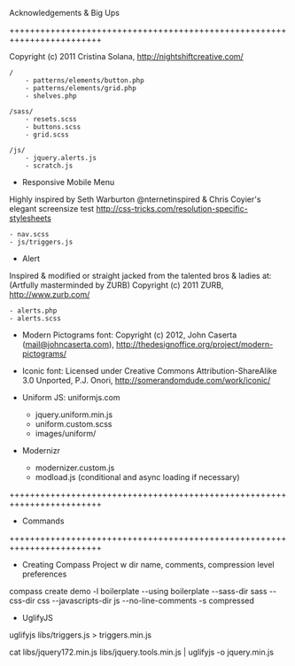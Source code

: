 Acknowledgements & Big Ups

++++++++++++++++++++++++++++++++++++++++++++++++++++++++++++++++++++++++

Copyright (c) 2011 Cristina Solana, http://nightshiftcreative.com/

	/
		- patterns/elements/button.php
		- patterns/elements/grid.php
		- shelves.php

	/sass/
		- resets.scss
		- buttons.scss
		- grid.scss

	/js/
		- jquery.alerts.js
		- scratch.js


+ Responsive Mobile Menu

Highly inspired by Seth Warburton @nternetinspired & Chris Coyier's elegant screensize test http://css-tricks.com/resolution-specific-stylesheets
	
	- nav.scss
	- js/triggers.js


+ Alert

Inspired & modified or straight jacked from the talented bros & ladies at: (Artfully masterminded by ZURB)
Copyright (c) 2011 ZURB, http://www.zurb.com/

	- alerts.php
	- alerts.scss


+ Modern Pictograms font: Copyright (c) 2012, John Caserta (mail@johncaserta.com), http://thedesignoffice.org/project/modern-pictograms/ 
+ Iconic font: Licensed under Creative Commons Attribution-ShareAlike 3.0 Unported, P.J. Onori, http://somerandomdude.com/work/iconic/

+ Uniform JS: uniformjs.com
	
	- jquery.uniform.min.js
	- uniform.custom.scss
	- images/uniform/

+ Modernizr

	- modernizer.custom.js
	- modload.js (conditional and async loading if necessary)

++++++++++++++++++++++++++++++++++++++++++++++++++++++++++++++++++++++++

+ Commands

++++++++++++++++++++++++++++++++++++++++++++++++++++++++++++++++++++++++

+ Creating Compass Project w dir name, comments, compression level preferences

compass create demo -l boilerplate --using boilerplate --sass-dir sass --css-dir css --javascripts-dir js --no-line-comments -s compressed

+ UglifyJS

uglifyjs libs/triggers.js > triggers.min.js

cat libs/jquery172.min.js libs/jquery.tools.min.js | uglifyjs -o jquery.min.js